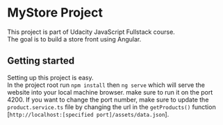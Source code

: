 # MyStore Project

This project is part of Udacity JavaScript Fullstack course. <br>
The goal is to build a store front using Angular.

## Getting started

Setting up this project is easy.<br>
In the project root run `npm install` then `ng serve` which will serve the website into your local machine browser. make sure to run it on the port 4200. If you want to change the port number, make sure to update the `product.service.ts` file by changing the url in the `getProducts()` function [`http://localhost:[specified port]/assets/data.json`].
